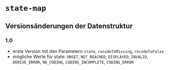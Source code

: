 # `state-map`
## Versionsänderungen der Datenstruktur

### 1.0

* erste Version mit den Parametern `state`, `recodeToMissing`, `recodeToFalse`
* mögliche Werte für state: `UNSET`, `NOT_REACHED`, `DISPLAYED`, `INVALID`, `DERIVE_ERROR`, `NO_CODING`, `CODING_INCOMPLETE`, `CODING_ERROR`
